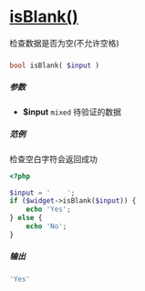 [isBlank()](http://twinh.github.com/widget/api/isBlank)
=======================================================

检查数据是否为空(不允许空格)

### 
```php
bool isBlank( $input )
```

##### 参数
* **$input** `mixed` 待验证的数据

##### 范例
检查空白字符会返回成功
```php
<?php

$input = '    ';
if ($widget->isBlank($input)) {
    echo 'Yes';
} else {
    echo 'No';
}
```
##### 输出
```php
'Yes'
```
